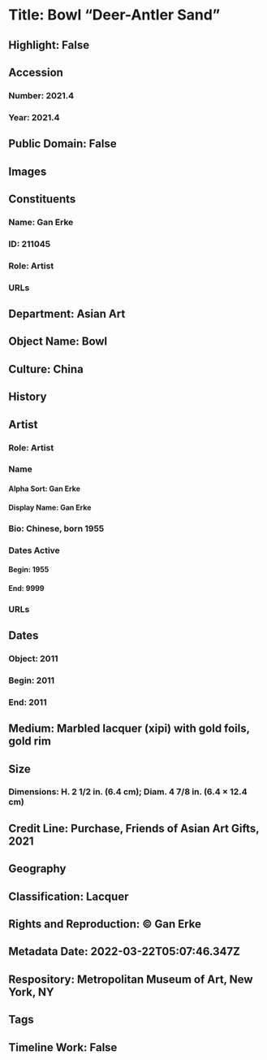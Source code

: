 # Title: Bowl “Deer-Antler Sand”
## Highlight: False
## Accession
### Number: 2021.4
### Year: 2021.4
## Public Domain: False
## Images
## Constituents
### Name: Gan Erke
### ID: 211045
### Role: Artist
### URLs
## Department: Asian Art
## Object Name: Bowl
## Culture: China
## History
## Artist
### Role: Artist
### Name
#### Alpha Sort: Gan Erke
#### Display Name: Gan Erke
### Bio: Chinese, born 1955
### Dates Active
#### Begin: 1955
#### End: 9999
### URLs
## Dates
### Object: 2011
### Begin: 2011
### End: 2011
## Medium: Marbled lacquer (xipi) with gold foils, gold rim
## Size
### Dimensions: H. 2 1/2 in. (6.4 cm); Diam. 4 7/8 in. (6.4 × 12.4 cm)
## Credit Line: Purchase, Friends of Asian Art Gifts, 2021
## Geography
## Classification: Lacquer
## Rights and Reproduction: © Gan Erke
## Metadata Date: 2022-03-22T05:07:46.347Z
## Respository: Metropolitan Museum of Art, New York, NY
## Tags
## Timeline Work: False